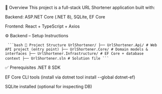 🧠 Overview
This project is a full-stack URL Shortener application built with:

Backend: ASP.NET Core (.NET 8), SQLite, EF Core

Frontend: React + TypeScript + Axios

⚙️ Backend – Setup Instructions
<pre> <code>```bash 📁 Project Structure UrlShortener/ ├── UrlShortener.Api/ # Web API project (entry point) ├── UrlShortener.Core/ # Domain models & interfaces ├── UrlShortener.Infrastructure/ # EF Core + database context ├── UrlShortener.sln # Solution file ```</code> </pre>

✅ Prerequisites
.NET 8 SDK

EF Core CLI tools (install via dotnet tool install --global dotnet-ef)

SQLite installed (optional for inspecting DB)

